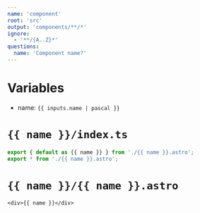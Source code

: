 ```yaml
---
name: 'component'
root: 'src'
output: 'components/**/*'
ignore:
  - '**/{A..Z}*'
questions:
  name: 'Component name?'
---
```


# Variables

- name: `{{ inputs.name | pascal }}`

# `{{ name }}/index.ts`

```typescript
export { default as {{ name }} } from './{{ name }}.astro';
export * from './{{ name }}.astro';
```

# `{{ name }}/{{ name }}.astro`

```astro
<div>{{ name }}</div>
```
